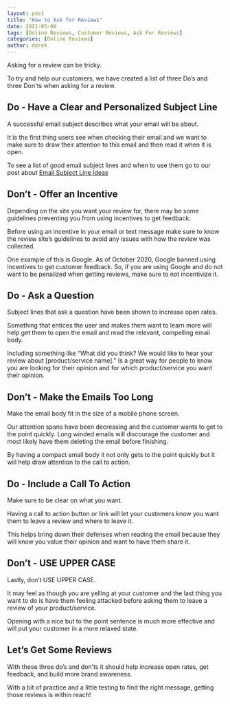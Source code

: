 ```yaml
---
layout: post
title: "How to Ask for Reviews"
date: 2021-05-08
tags: [Online Reviews, Customer Reviews, Ask For Reviews]
categories: [Online Reviews]
author: derek
---
```


Asking for a review can be tricky.

To try and help our customers, we have created a list of three Do’s and three Don'ts when asking for a review.

## Do - Have a Clear and Personalized Subject Line

A successful email subject describes what your email will be about.  

It is the first thing users see when checking their email and we want to make sure to draw their attention to this email and then read it when it is open.

To see a list of good email subject lines and when to use them go to our post about [Email Subject Line Ideas][email-subject-line-ideas]

## Don’t - Offer an Incentive

Depending on the site you want your review for, there may be some guidelines preventing you from using incentives to get feedback.

Before using an incentive in your email or text message make sure to know the review site’s guidelines to avoid any issues with how the review was collected.

One example of this is Google.  As of October 2020, Google banned using incentives to get customer feedback.  So, if you are using Google and do not want to be penalized when getting reviews, make sure to not incentivize it.

## Do - Ask a Question

Subject lines that ask a question have been shown to increase open rates.  

Something that entices the user and makes them want to learn more will help get them to open the email and read the relevant, compelling email body.

Including something like “What did you think? We would like to hear your review about [product/service name]."  Is a great way for people to know you are looking for their opinion and for which product/service you want their opinion.

## Don’t - Make the Emails Too Long

Make the email body fit in the size of a mobile phone screen.  

Our attention spans have been decreasing and the customer wants to get to the point quickly. Long winded emails will discourage the customer and most likely have them deleting the email before finishing.

By having a compact email body it not only gets to the point quickly but it will help draw attention to the call to action.

## Do - Include a Call To Action

Make sure to be clear on what you want.

Having a call to action button or link will let your customers know you want them to leave a review and where to leave it.

This helps bring down their defenses when reading the email because they will know you value their opinion and want to have them share it.

## Don’t - USE UPPER CASE

Lastly, don’t USE UPPER CASE.  

It may feel as though you are yelling at your customer and the last thing you want to do is have them feeling attacked before asking them to leave a review of your product/service.

Opening with a nice but to the point sentence is much more effective and will put your customer in a more relaxed state.

## Let’s Get Some Reviews

With these three do’s and don’ts it should help increase open rates, get feedback, and build more brand awareness.

With a bit of practice and a little testing to find the right message, getting those reviews is within reach!

[email-subject-line-ideas]: {{site.url}}/email-subject-line-ideas
